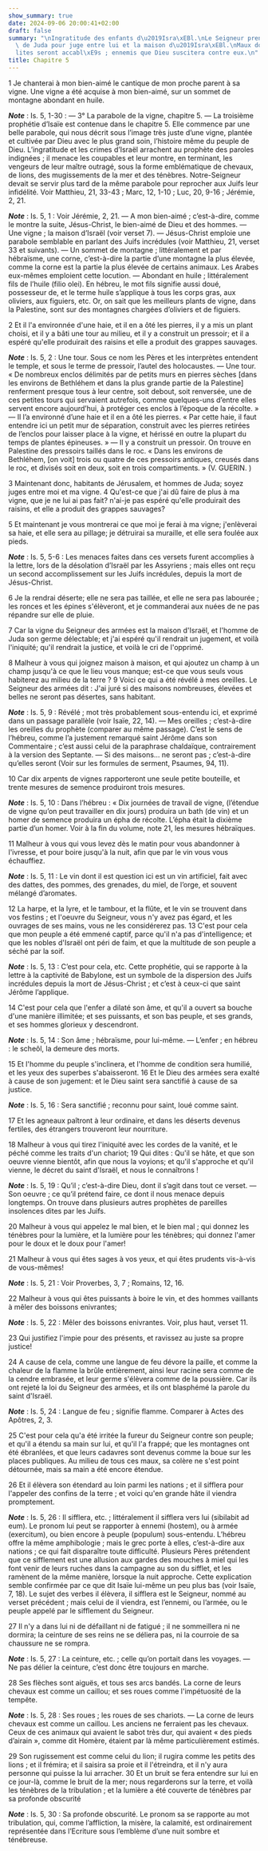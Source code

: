 ```yaml
---
show_summary: true
date: 2024-09-06 20:00:41+02:00
draft: false
summary: "\nIngratitude des enfants d\u2019Isra\xEBl.\nLe Seigneur prend la maison\
  \ de Juda pour juge entre lui et la maison d\u2019Isra\xEBl.\nMaux dont les Isra\xE9\
  lites seront accabl\xE9s ; ennemis que Dieu suscitera contre eux.\n"
title: Chapitre 5
---
```





1 Je chanterai à mon bien-aimé le cantique de mon proche parent à sa vigne. Une vigne a été acquise à mon bien-aimé, sur un sommet de montagne abondant en huile.

***Note*** :  Is. 5, 1-30 : ― 3° La parabole de la vigne, chapitre 5. ― La troisième prophétie d’Isaïe est contenue dans le chapitre 5. Elle commence par une belle parabole, qui nous décrit sous l’image très juste d’une vigne, plantée et cultivée par Dieu avec le plus grand soin, l’histoire même du peuple de Dieu. L’ingratitude et les crimes d’Israël arrachent au prophète des paroles indignées ; il menace les coupables et leur montre, en terminant, les vengeurs de leur maître outragé, sous la forme emblématique de chevaux, de lions, des mugissements de la mer et des ténèbres. Notre-Seigneur devait se servir plus tard de la même parabole pour reprocher aux Juifs leur infidélité. Voir Matthieu, 21, 33-43 ; Marc, 12, 1-10 ; Luc, 20, 9-16 ; Jérémie, 2, 21.

***Note*** :  Is. 5, 1 : Voir Jérémie, 2, 21. ― A mon bien-aimé ; c’est-à-dire, comme le montre la suite, Jésus-Christ, le bien-aimé de Dieu et des hommes. ― Une vigne ; la maison d’Israël (voir verset 7). ― Jésus-Christ emploie une parabole semblable en parlant des Juifs incrédules (voir Matthieu, 21, verset 33 et suivants). ― Un sommet de montagne ; littéralement et par hébraïsme, une corne, c’est-à-dire la partie d’une montagne la plus élevée, comme la corne est la partie la plus élevée de certains animaux. Les Arabes eux-mêmes emploient cette locution. ― Abondant en huile ; littéralement fils de l’huile (filio olei). En hébreu, le mot fils signifie aussi doué, possesseur de, et le terme huile s’applique à tous les corps gras, aux oliviers, aux figuiers, etc. Or, on sait que les meilleurs plants de vigne, dans la Palestine, sont sur des montagnes chargées d’oliviers et de figuiers.


2 Et il l'a environnée d'une haie, et il en a ôté les pierres, il y a mis un plant choisi, et il y a bâti une tour au milieu, et il y a construit un pressoir; et il a espéré qu'elle produirait des raisins et elle a produit des grappes sauvages.

***Note*** :  Is. 5, 2 : Une tour. Sous ce nom les Pères et les interprètes entendent le temple, et sous le terme de pressoir, l’autel des holocaustes. ― Une tour. « De nombreux enclos délimités par de petits murs en pierres sèches [dans les environs de Bethléhem et dans la plus grande partie de la Palestine] renferment presque tous à leur centre, soit debout, soit renversée, une de ces petites tours qui servaient autrefois, comme quelques-uns d’entre elles servent encore aujourd’hui, à protéger ces enclos à l’époque de la récolte. » ― Il l’a environné d’une haie et il en a ôté les pierres. « Par cette haie, il faut entendre ici un petit mur de séparation, construit avec les pierres retirées de l’enclos pour laisser place à la vigne, et hérissé en outre la plupart du temps de plantes épineuses. » ― Il y a construit un pressoir. On trouve en Palestine des pressoirs taillés dans le roc. « Dans les environs de Bethléhem, [on voit] trois ou quatre de ces pressoirs antiques, creusés dans le roc, et divisés soit en deux,
soit en trois compartiments. » (V. GUERIN. )


3 Maintenant donc, habitants de Jérusalem, et hommes de Juda; soyez juges entre moi et ma vigne. 4 Qu'est-ce que j'ai dû faire de plus à ma vigne, que je ne lui ai pas fait? n'ai-je pas espéré qu'elle produirait des raisins, et elle a produit des grappes sauvages?


5 Et maintenant je vous montrerai ce que moi je ferai à ma vigne; j'enlèverai sa haie, et elle sera au pillage; je détruirai sa muraille, et elle sera foulée aux pieds.

***Note*** :  Is. 5, 5-6 : Les menaces faites dans ces versets furent accomplies à la lettre, lors de la désolation d’Israël par les Assyriens ; mais elles ont reçu un second accomplissement sur les Juifs incrédules, depuis la mort de Jésus-Christ.

6 Je la rendrai déserte; elle ne sera pas taillée, et elle ne sera pas labourée ; les ronces et les épines s'élèveront, et je commanderai aux nuées de ne pas répandre sur elle de pluie.


7 Car la vigne du Seigneur des armées est la maison d'Israël, et l'homme de Juda son germe délectable; et j'ai espéré qu'il rendrait un jugement, et voilà l'iniquité; qu'il rendrait la justice, et voilà le cri de l'opprimé.


8 Malheur à vous qui joignez maison à maison, et qui ajoutez un champ à un champ jusqu'à ce que le lieu vous manque; est-ce que vous seuls vous habiterez au milieu de la terre ? 9 Voici ce qui a été révélé à mes oreilles. Le Seigneur des armées dit : J'ai juré si des maisons nombreuses, élevées et belles ne seront pas désertes, sans habitant.

***Note*** :  Is. 5, 9 : Révélé ; mot très probablement sous-entendu ici, et exprimé dans un passage parallèle (voir Isaïe, 22, 14). ― Mes oreilles ; c’est-à-dire les oreilles du prophète (comparer au même passage). C’est le sens de l’hébreu, comme l’a justement remarqué saint Jérôme dans son Commentaire ; c’est aussi celui de la paraphrase chaldaïque, contrairement à la version des Septante. ― Si des maisons… ne seront pas ; c’est-à-dire qu’elles seront (Voir sur les formules de serment, Psaumes, 94, 11).

10 Car dix arpents de vignes rapporteront une seule petite bouteille, et trente mesures de semence produiront trois mesures.

***Note*** :  Is. 5, 10 : Dans l’hébreu : « Dix journées de travail de vigne, (l’étendue de vigne qu’on peut travailler en dix jours) produira un bath (de vin) et un homer de semence produira un épha de récolte. L’épha était la dixième partie d’un homer. Voir à la fin du volume, note 21, les mesures hébraïques.


11 Malheur à vous qui vous levez dès le matin pour vous abandonner à l'ivresse, et pour boire jusqu'à la nuit, afin que par le vin vous vous échauffiez.

***Note*** :  Is. 5, 11 : Le vin dont il est question ici est un vin artificiel, fait avec des dattes, des pommes, des grenades, du miel, de l’orge, et souvent mélangé d’aromates.

12 La harpe, et la lyre, et le tambour, et la flûte, et le vin se trouvent dans vos festins ; et l'oeuvre du Seigneur, vous n'y avez pas égard, et les ouvrages de ses mains, vous ne les considérerez pas. 13 C'est pour cela que mon peuple a été emmené captif, parce qu'il n'a pas d'intelligence; et que les nobles d'Israël ont péri de faim, et que la multitude de son peuple a séché par la soif.

***Note*** :  Is. 5, 13 : C’est pour cela, etc. Cette prophétie, qui se rapporte à la lettre à la captivité de Babylone, est un symbole de la dispersion des Juifs incrédules depuis la mort de Jésus-Christ ; et c’est à ceux-ci que saint Jérôme l’applique.

14 C'est pour cela que l'enfer a dilaté son âme, et qu'il a ouvert sa bouche d'une manière illimitée; et ses puissants, et son bas peuple, et ses grands, et ses hommes glorieux y descendront.

***Note*** :  Is. 5, 14 : Son âme ; hébraïsme, pour lui-même. ― L’enfer ; en hébreu : le scheôl, la demeure des morts.


15 Et l'homme du peuple s'inclinera, et l'homme de condition sera humilié, et les yeux des superbes s'abaisseront. 16 Et le Dieu des armées sera exalté à cause de son jugement: et le Dieu saint sera sanctifié à cause de sa justice.

***Note*** :  Is. 5, 16 : Sera sanctifié ; reconnu pour saint, loué comme saint.

17 Et les agneaux paîtront à leur ordinaire, et dans les déserts devenus fertiles, des étrangers trouveront leur nourriture.


18 Malheur à vous qui tirez l'iniquité avec les cordes de la vanité, et le péché comme les traits d'un chariot; 19 Qui dites : Qu'il se hâte, et que son oeuvre vienne bientôt, afin que nous la voyions; et qu'il s'approche et qu'il vienne, le décret du saint d'Israël, et nous le connaîtrons !

***Note*** :  Is. 5, 19 : Qu’il ; c’est-à-dire Dieu, dont il s’agit dans tout ce verset. ― Son oeuvre ; ce qu’il prétend faire, ce dont il nous menace depuis longtemps. On trouve dans plusieurs autres prophètes de pareilles insolences dites par les Juifs.


20 Malheur à vous qui appelez le mal bien, et le bien mal ; qui donnez les ténèbres pour la lumière, et la lumière pour les ténèbres; qui donnez l'amer pour le doux et le doux pour l'amer!


21 Malheur à vous qui êtes sages à vos yeux, et qui êtes prudents vis-à-vis de vous-mêmes!

***Note*** :  Is. 5, 21 : Voir Proverbes, 3, 7 ; Romains, 12, 16.

22 Malheur à vous qui êtes puissants à boire le vin, et des hommes vaillants à mêler des boissons enivrantes;

***Note*** :  Is. 5, 22 : Mêler des boissons enivrantes. Voir, plus haut, verset 11.

23 Qui justifiez l'impie pour des présents, et ravissez au juste sa propre justice!


24 A cause de cela, comme une langue de feu dévore la paille, et comme la chaleur de la flamme la brûle entièrement, ainsi leur racine sera comme de la cendre embrasée, et leur germe s'élèvera comme de la poussière. Car ils ont rejeté la loi du Seigneur des armées, et ils ont blasphémé la parole du saint d'Israël.

***Note*** :  Is. 5, 24 : Langue de feu ; signifie flamme. Comparer à Actes des Apôtres, 2, 3.

25 C'est pour cela qu'a été irritée la fureur du Seigneur contre son peuple; et qu'il a étendu sa main sur lui, et qu'il l'a frappé; que les montagnes ont été ébranlées, et que leurs cadavres sont devenus comme la boue sur les places publiques. Au milieu de tous ces maux, sa colère ne s'est point détournée, mais sa main a été encore étendue.


26 Et il élèvera son étendard au loin parmi les nations ; et il sifflera pour l'appeler des confins de la terre ; et voici qu'en grande hâte il viendra promptement.

***Note*** :  Is. 5, 26 : Il sifflera, etc. ; littéralement il sifflera vers lui (sibilabit ad eum). Le pronom lui peut se rapporter à ennemi (hostem), ou à armée (exercitum), ou bien encore à peuple (populum) sous-entendu. L’hébreu offre la même amphibologie ; mais le grec porte à elles, c’est-à-dire aux nations ; ce qui fait disparaître toute difficulté. Plusieurs Pères prétendent que ce sifflement est une allusion aux gardes des mouches à miel qui les font venir de leurs ruches dans la campagne au son du sifflet, et les ramènent de la même manière, lorsque la nuit approche. Cette explication semble confirmée par ce que dit Isaïe lui-même un peu plus bas (voir Isaïe, 7, 18). Le sujet des verbes il élèvera, il sifflera est le Seigneur, nommé au verset précédent ; mais celui de il viendra, est l’ennemi, ou l’armée, ou le peuple appelé par le sifflement du Seigneur.

27 Il n'y a dans lui ni de défaillant ni de fatigué ; il ne sommeillera ni ne dormira; la ceinture de ses reins ne se déliera pas, ni la courroie de sa chaussure ne se rompra.

***Note*** :  Is. 5, 27 : La ceinture, etc. ; celle qu’on portait dans les voyages. ― Ne pas délier la ceinture, c’est donc être toujours en marche.

28 Ses flèches sont aiguës, et tous ses arcs bandés. La corne de leurs chevaux est comme un caillou; et ses roues comme l'impétuosité de la tempête.

***Note*** :  Is. 5, 28 : Ses roues ; les roues de ses chariots. ― La corne de leurs chevaux est comme un caillou. Les anciens ne ferraient pas les chevaux. Ceux de ces animaux qui avaient le sabot très dur, qui avaient « des pieds d’airain », comme dit Homère, étaient par là même particulièrement estimés.

29 Son rugissement est comme celui du lion; il rugira comme les petits des lions ; et il frémira; et il saisira sa proie et il l'étreindra, et il n'y aura personne qui puisse la lui arracher. 30 Et un bruit se fera entendre sur lui en ce jour-là, comme le bruit de la mer; nous regarderons sur la terre, et voilà les ténèbres de la tribulation ; et la lumière a été couverte de ténèbres par sa profonde obscurité

***Note*** :  Is. 5, 30 : Sa profonde obscurité. Le pronom sa se rapporte au mot tribulation, qui, comme l’affliction, la misère, la calamité, est ordinairement représentée dans l’Ecriture sous l’emblème d’une nuit sombre et ténébreuse.

